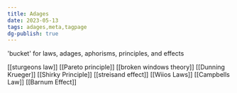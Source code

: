 ```yaml
---
title: Adages
date: 2023-05-13
tags: adages,meta,tagpage
dg-publish: true
---
```


'bucket' for laws, adages, aphorisms, principles, and effects 

[[sturgeons law]]
[[Pareto principle]]
[[broken windows theory]]
[[Dunning Krueger]]
[[Shirky Principle]]
[[streisand effect]]
[[Wiios Laws]]
[[Campbells Law]]
[[Barnum Effect]]

